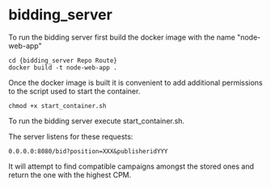 # bidding_server

To run the bidding server first build the docker image with the name "node-web-app"
  
  ```
  cd {bidding_server Repo Route}
  docker build -t node-web-app .
  ```
  
Once the docker image is built it is convenient to add additional permissions to the script used to start the container.

  ```
  chmod +x start_container.sh
  ```
  
To run the bidding server execute start_container.sh.

The server listens for these requests:

  ```
  0.0.0.0:8080/bid?position=XXX&publisheridYYY
  ```

It will attempt to find compatible campaigns amongst the stored ones and return the one with the highest CPM.
